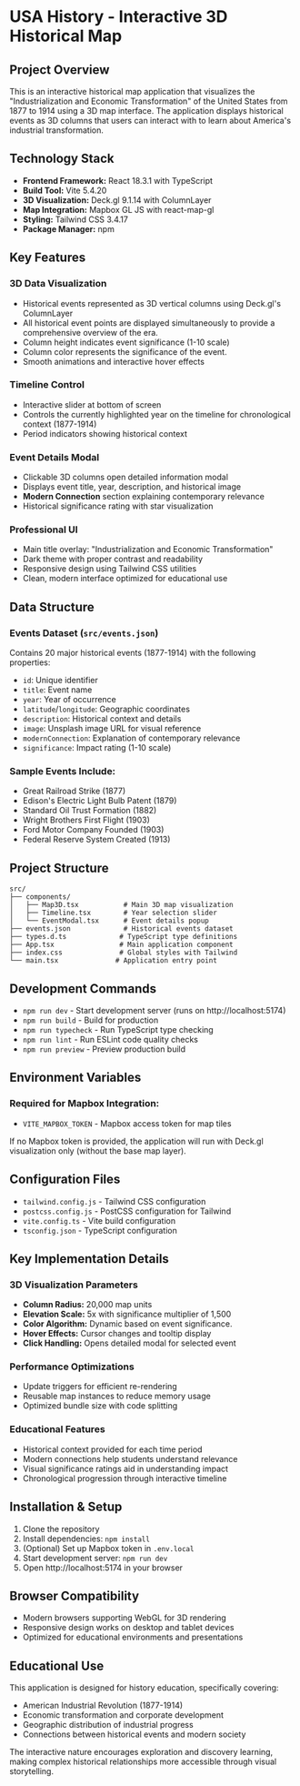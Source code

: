 # USA History - Interactive 3D Historical Map

## Project Overview

This is an interactive historical map application that visualizes the "Industrialization and Economic Transformation" of the United States from 1877 to 1914 using a 3D map interface. The application displays historical events as 3D columns that users can interact with to learn about America's industrial transformation.

## Technology Stack

- **Frontend Framework:** React 18.3.1 with TypeScript
- **Build Tool:** Vite 5.4.20
- **3D Visualization:** Deck.gl 9.1.14 with ColumnLayer
- **Map Integration:** Mapbox GL JS with react-map-gl
- **Styling:** Tailwind CSS 3.4.17
- **Package Manager:** npm

## Key Features

### 3D Data Visualization
- Historical events represented as 3D vertical columns using Deck.gl's ColumnLayer
- All historical event points are displayed simultaneously to provide a comprehensive overview of the era.
- Column height indicates event significance (1-10 scale)
- Column color represents the significance of the event.
- Smooth animations and interactive hover effects

### Timeline Control
- Interactive slider at bottom of screen
- Controls the currently highlighted year on the timeline for chronological context (1877-1914)
- Period indicators showing historical context

### Event Details Modal
- Clickable 3D columns open detailed information modal
- Displays event title, year, description, and historical image
- **Modern Connection** section explaining contemporary relevance
- Historical significance rating with star visualization

### Professional UI
- Main title overlay: "Industrialization and Economic Transformation"
- Dark theme with proper contrast and readability
- Responsive design using Tailwind CSS utilities
- Clean, modern interface optimized for educational use

## Data Structure

### Events Dataset (`src/events.json`)
Contains 20 major historical events (1877-1914) with the following properties:
- `id`: Unique identifier
- `title`: Event name
- `year`: Year of occurrence
- `latitude`/`longitude`: Geographic coordinates
- `description`: Historical context and details
- `image`: Unsplash image URL for visual reference
- `modernConnection`: Explanation of contemporary relevance
- `significance`: Impact rating (1-10 scale)

### Sample Events Include:
- Great Railroad Strike (1877)
- Edison's Electric Light Bulb Patent (1879)
- Standard Oil Trust Formation (1882)
- Wright Brothers First Flight (1903)
- Ford Motor Company Founded (1903)
- Federal Reserve System Created (1913)

## Project Structure

```
src/
├── components/
│   ├── Map3D.tsx           # Main 3D map visualization
│   ├── Timeline.tsx        # Year selection slider
│   └── EventModal.tsx      # Event details popup
├── events.json             # Historical events dataset
├── types.d.ts             # TypeScript type definitions
├── App.tsx                # Main application component
├── index.css              # Global styles with Tailwind
└── main.tsx              # Application entry point
```

## Development Commands

- `npm run dev` - Start development server (runs on http://localhost:5174)
- `npm run build` - Build for production
- `npm run typecheck` - Run TypeScript type checking
- `npm run lint` - Run ESLint code quality checks
- `npm run preview` - Preview production build

## Environment Variables

### Required for Mapbox Integration:
- `VITE_MAPBOX_TOKEN` - Mapbox access token for map tiles

If no Mapbox token is provided, the application will run with Deck.gl visualization only (without the base map layer).

## Configuration Files

- `tailwind.config.js` - Tailwind CSS configuration
- `postcss.config.js` - PostCSS configuration for Tailwind
- `vite.config.ts` - Vite build configuration
- `tsconfig.json` - TypeScript configuration

## Key Implementation Details

### 3D Visualization Parameters
- **Column Radius:** 20,000 map units
- **Elevation Scale:** 5x with significance multiplier of 1,500
- **Color Algorithm:** Dynamic based on event significance.
- **Hover Effects:** Cursor changes and tooltip display
- **Click Handling:** Opens detailed modal for selected event

### Performance Optimizations
- Update triggers for efficient re-rendering
- Reusable map instances to reduce memory usage
- Optimized bundle size with code splitting

### Educational Features
- Historical context provided for each time period
- Modern connections help students understand relevance
- Visual significance ratings aid in understanding impact
- Chronological progression through interactive timeline

## Installation & Setup

1. Clone the repository
2. Install dependencies: `npm install`
3. (Optional) Set up Mapbox token in `.env.local`
4. Start development server: `npm run dev`
5. Open http://localhost:5174 in your browser

## Browser Compatibility

- Modern browsers supporting WebGL for 3D rendering
- Responsive design works on desktop and tablet devices
- Optimized for educational environments and presentations

## Educational Use

This application is designed for history education, specifically covering:
- American Industrial Revolution (1877-1914)
- Economic transformation and corporate development
- Geographic distribution of industrial progress
- Connections between historical events and modern society

The interactive nature encourages exploration and discovery learning, making complex historical relationships more accessible through visual storytelling.